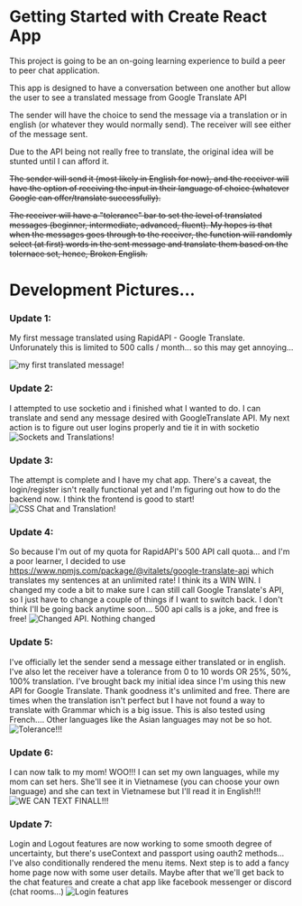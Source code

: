 # Getting Started with Create React App

This project is going to be an on-going learning experience to build a peer to peer chat application.

This app is designed to have a conversation between one another but allow the user to see a translated message from Google Translate API

The sender will have the choice to send the message via a translation or in english (or whatever they would normally send). The receiver will see either of the message sent.

Due to the API being not really free to translate, the original idea will be stunted until I can afford it.

~~The sender will send it (most likely in English for now), and the receiver will have the option of receiving the input in their language of choice (whatever Google can offer/translate successfully).~~

~~The receiver will have a "tolerance" bar to set the level of translated messages (beginner, intermediate, advanced, fluent). My hopes is that when the messages goes through to the receiver, the function will randomly select (at first) words in the sent message and translate them based on the tolernace set, hence, Broken English.~~

# Development Pictures...

### Update 1:

My first message translated using RapidAPI - Google Translate. Unforunately this is limited to 500 calls / month... so this may get annoying...

![my first translated message!](./devImages/firstTranslatedMessage.png)

### Update 2:

I attempted to use socketio and i finished what I wanted to do. I can translate and send any message desired with GoogleTranslate API. My next action is to figure out user logins properly and tie it in with socketio
![Sockets and Translations!](./devImages/socketandtranslate.png)

### Update 3:

The attempt is complete and I have my chat app. There's a caveat, the login/register isn't really functional yet and I'm figuring out how to do the backend now. I think the frontend is good to start!
![CSS Chat and Translation!](./devImages/addedCSSToChat.png)

### Update 4:

So because I'm out of my quota for RapidAPI's 500 API call quota... and I'm a poor learner, I decided to use https://www.npmjs.com/package/@vitalets/google-translate-api which translates my sentences at an unlimited rate! I think its a WIN WIN. I changed my code a bit to make sure I can still call Google Translate's API, so I just have to change a couple of things if I want to switch back. I don't think I'll be going back anytime soon... 500 api calls is a joke, and free is free!
![Changed API. Nothing changed](./devImages/updatedAPItoUnlimtedUse.png)

### Update 5:

I've officially let the sender send a message either translated or in english. I've also let the receiver have a tolerance from 0 to 10 words OR 25%, 50%, 100% translation. I've brought back my initial idea since I'm using this new API for Google Translate. Thank goodness it's unlimited and free. There are times when the translation isn't perfect but I have not found a way to translate with Grammar which is a big issue. This is also tested using French.... Other languages like the Asian languages may not be so hot.
![Tolerance!!!](./devImages/updateTolerance.png)

### Update 6:

I can now talk to my mom! WOO!!! I can set my own languages, while my mom can set hers. She'll see it in Vietnamese (you can choose your own language) and she can text in Vietnamese but I'll read it in English!!!
![WE CAN TEXT FINALL!!!](./devImages/userCanSetTheirOwnLanguages.png)

### Update 7:

Login and Logout features are now working to some smooth degree of uncertainty, but there's useContext and passport using oauth2 methods... I've also conditionally rendered the menu items. Next step is to add a fancy home page now with some user details. Maybe after that we'll get back to the chat features and create a chat app like facebook messenger or discord (chat rooms...)
![Login features](./devImages/loginandoutwithpassportjs.png)